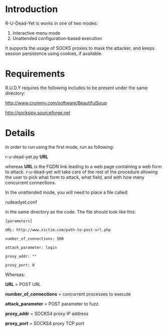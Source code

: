 # Introduction #

R-U-Dead-Yet is works in one of two modes:

  1. Interactive menu mode
  1. Unattended configuration-based execution

It supports the usage of SOCKS proxies to mask the attacker,
and keeps session persistence using cookies, if available.

# Requirements #

R.U.D.Y requires the following includes to be present under the same directory:

http://www.crummy.com/software/BeautifulSoup

http://socksipy.sourceforge.net

# Details #

In order to run using the first mode, run as following:

r-u-dead-yet.py **URL**

whereas **URL** is the FQDN link leading to a web page containing a web form to attack. r-u-dead-yet will take care of the rest of the procedure allowing the user to pick what form to attack, what field, and with how many concurrent connections.

In the unattended mode, you will need to place a file called:

rudeadyet.conf

in the same directory as the code.
The file should look like this:

`[parameters]`

`URL: http://www.victim.com/path-to-post-url.php`

`number_of_connections: 500`

`attack_parameter: login`

`proxy_addr: ""`

`proxy_port: 0`

Whereas:

**URL** = POST URL

**number\_of\_connections** = concurrent processes to execute

**attack\_parameter** = POST parameter to fuzz

**proxy\_addr** = SOCKS4 proxy IP address

**proxy\_port** = SOCKS4 proxy TCP port